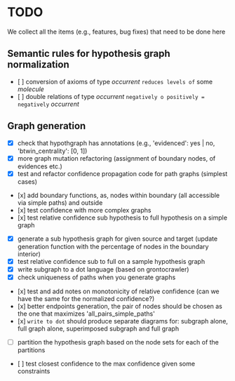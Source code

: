 # TODO

We collect all the items (e.g., features, bug fixes) that need to be done here

## Semantic rules for hypothesis graph normalization

* [ ] conversion of axioms of type *occurrent* `reduces levels of` some *molecule*
* [ ] double relations of type *occurrent* `negatively o positively = negatively` *occurrent*

## Graph generation

* [x] check that hypothgraph has annotations (e.g., 'evidenced': yes | no, 'btwin_centrality': [0, 1])
* [x] more graph mutation refactoring (assignment of boundary nodes, of evidences etc.)
* [x] test and refactor confidence propagation code for path graphs (simplest cases)
* [x] add boundary functions, as, nodes within boundary (all accessible via simple paths) and outside
* [x] test confidence with more complex graphs
* [x] test relative confidence sub hypothesis to full hypothesis on a simple graph
* [x] generate a sub hypothesis graph for given source and target (update generation function with the percentage of nodes in the boundary interior)
* [x] test relative confidence sub to full on a sample hypothesis graph
* [x] write subgraph to a dot language (based on grontocrawler)
* [x] check uniqueness of paths when you generate graphs
* [x] test and add notes on monotonicity of relative confidence (can we have the same for the normalized confidence?)
* [x] better endpoints generation, the pair of nodes should be chosen as the one that maximizes 'all_pairs_simple_paths'
* [x] `write to dot` should produce separate diagrams for: subgraph alone, full graph alone, superimposed subgraph and full graph
* [ ] partition the hypothesis graph based on the node sets for each of the partitions
* [ ] test closest confidence to the max confidence given some constraints

